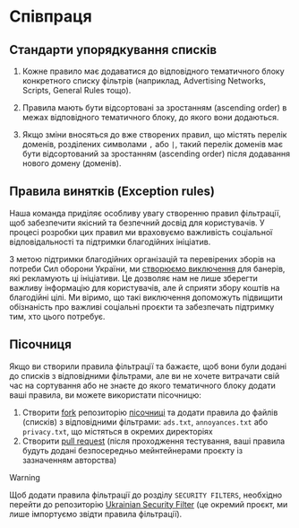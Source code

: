 # Співпраця

## Стандарти упорядкування списків

1. Кожне правило має додаватися до відповідного тематичного блоку конкретного списку фільтрів (наприклад, Advertising Networks, Scripts, General Rules тощо).

2. Правила мають бути відсортовані за зростанням (ascending order) в межах відповідного тематичного блоку, до якого вони додаються.

3. Якщо зміни вносяться до вже створених правил, що містять перелік доменів, розділених символами `,` або `|`, такий перелік доменів має бути відсортований за зростанням (ascending order) після додавання нового домену (доменів).

## Правила винятків (Exception rules)

Наша команда приділяє особливу увагу створенню правил фільтрації, щоб забезпечити якісний та безпечний досвід для користувачів. У процесі розробки цих правил ми враховуємо важливість соціальної відповідальності та підтримки благодійних ініціатив.

З метою підтримки благодійних організацій та перевірених зборів на потреби Сил оборони України, ми [створюємо виключення](https://mastodon.online/@serhiyguryev/112954189339094220) для банерів, які рекламують ці ініціативи. Це дозволяє нам не лише зберегти важливу інформацію для користувачів, але й сприяти збору коштів на благодійні цілі. Ми віримо, що такі виключення допоможуть підвищити обізнаність про важливі соціальні проєкти та забезпечать підтримку тим, хто цього потребує.

## Пісочниця

Якщо ви створили правила фільтрації та бажаєте, щоб вони були додані до списків з відповідними фільтрами, але ви не хочете витрачати свій час на сортування або не знаєте до якого тематичного блоку додати ваші правила, ви можете використати пісочницю:

1. Створити [fork](https://docs.github.com/en/pull-requests/collaborating-with-pull-requests/working-with-forks/about-forks) репозиторію [пісочниці](https://github.com/ukrainianfilters/sandbox) та додати правила до файлів (списків) з відповідними фільтрами: `ads.txt`, `annoyances.txt` або `privacy.txt`, що містяться в окремих директоріях
2. Створити [pull request](https://docs.github.com/en/pull-requests/collaborating-with-pull-requests/proposing-changes-to-your-work-with-pull-requests/about-pull-requests) (після проходження тестування, ваші правила будуть додані безпосередньо мейнтейнерами проєкту із зазначенням авторства)

> [!WARNING]
> Щоб додати правила фільтрації до розділу `SECURITY FILTERS`, необхідно перейти до репозиторію [Ukrainian Security Filter](https://github.com/braveinnovators/ukrainian-security-filter) (це окремий проєкт, ми лише імпортуємо звідти правила фільтрації).
